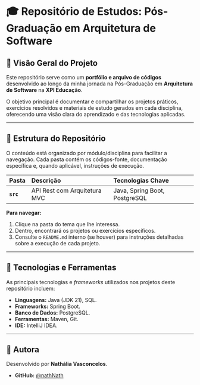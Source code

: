 # 🎓 Repositório de Estudos: Pós-Graduação em Arquitetura de Software

## 📜 Visão Geral do Projeto

Este repositório serve como um **portfólio e arquivo de códigos** desenvolvido ao longo da minha jornada na Pós-Graduação em **Arquitetura de Software** na **XPI Educação**.

O objetivo principal é documentar e compartilhar os projetos práticos, exercícios resolvidos e materiais de estudo gerados em cada disciplina, oferecendo uma visão clara do aprendizado e das tecnologias aplicadas.

---

## 📁 Estrutura do Repositório

O conteúdo está organizado por módulo/disciplina para facilitar a navegação. Cada pasta contém os códigos-fonte, documentação específica e, quando aplicável, instruções de execução.

| Pasta         | Descrição                    | Tecnologias Chave |
|:--------------|:-----------------------------| :--- |
| **`src`** | API Rest com Arquitetura MVC | Java, Spring Boot, PostgreSQL |

**Para navegar:**
1.  Clique na pasta do tema que lhe interessa.
2.  Dentro, encontrará os projetos ou exercícios específicos.
3.  Consulte o `README.md` interno (se houver) para instruções detalhadas sobre a execução de cada projeto.

---

## 🚀 Tecnologias e Ferramentas

As principais tecnologias e *frameworks* utilizados nos projetos deste repositório incluem:

* **Linguagens:** Java (JDK 21), SQL.
* **Frameworks:** Spring Boot.
* **Banco de Dados:** PostgreSQL.
* **Ferramentas:** Maven, Git.
* **IDE:** IntelliJ IDEA.

---

## 👤 Autora

Desenvolvido por **Nathália Vasconcelos**.

* **GitHub:** [@nathNath](https://github.com/nathNath)
